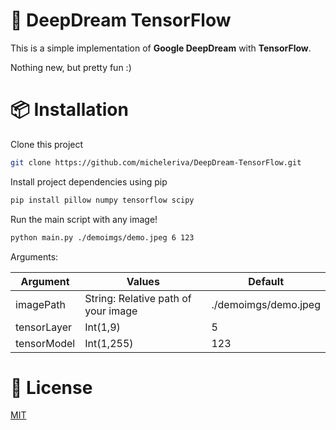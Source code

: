 # 🌈 DeepDream TensorFlow

This is a simple implementation of **Google DeepDream** with **TensorFlow**.

Nothing new, but pretty fun :)

# 📦 Installation

Clone this project

```sh
git clone https://github.com/micheleriva/DeepDream-TensorFlow.git
```

Install project dependencies using pip

```sh
pip install pillow numpy tensorflow scipy
```

Run the main script with any image!

```sh
python main.py ./demoimgs/demo.jpeg 6 123
```

Arguments:

| Argument    | Values                              | Default              |
|-------------|-------------------------------------|----------------------|
| imagePath   | String: Relative path of your image | ./demoimgs/demo.jpeg |
| tensorLayer | Int(1,9)                            | 5                    |
| tensorModel | Int(1,255)                          | 123                  |

# 📜 License

[MIT](LICENSE.md)